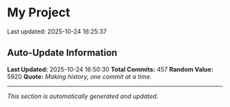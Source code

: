 # My Project


Last updated: 2025-10-24 16:25:37
















































































































































































































































































































































































































































































































































































































































































































































































































































































## Auto-Update Information

**Last Updated:** 2025-10-24 16:50:30
**Total Commits:** 457
**Random Value:** 5920
**Quote:** _Making history, one commit at a time._

---
_This section is automatically generated and updated._